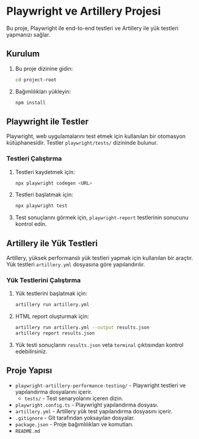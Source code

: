 # Playwright ve Artillery Projesi

Bu proje, Playwright ile end-to-end testleri ve Artillery ile yük testleri yapmanızı sağlar.

## Kurulum

1. Bu proje dizinine gidin:

    ```bash
    cd project-root
    ```

2. Bağımlılıkları yükleyin:

    ```bash
    npm install
    ```

## Playwright ile Testler

Playwright, web uygulamalarını test etmek için kullanılan bir otomasyon kütüphanesidir. Testler `playwright/tests/` dizininde bulunur.

### Testleri Çalıştırma

1. Testleri kaydetmek için:

    ```bash
    npx playwright codegen <URL>
    ```

2. Testleri başlatmak için:

    ```bash
    npx playwright test
    ```

3. Test sonuçlarını görmek için, `playwright-report` testlerinin sonucunu kontrol edin.

## Artillery ile Yük Testleri

Artillery, yüksek performanslı yük testleri yapmak için kullanılan bir araçtır. Yük testleri `artillery.yml` dosyasına göre yapılandırılır.

### Yük Testlerini Çalıştırma

1. Yük testlerini başlatmak için:

    ```bash
    artillery run artillery.yml
    ```
2. HTML report oluşturmak için:

    ```bash
    artillery run artillery.yml --output results.json
    artillery report results.json
    ```

3. Yük testi sonuçlarını `results.json` veta `terminal` çıktısından kontrol edebilirsiniz.

## Proje Yapısı

- `playwright-artillery-performance-testing/` - Playwright testleri ve yapılandırma dosyalarını içerir.
  - `tests/` - Test senaryolarını içeren dizin.
- `playwright.config.ts` - Playwright yapılandırma dosyası.
- `artillery.yml` - Artillery yük test yapılandırma dosyasını içerir.
- `.gitignore` - Git tarafından yoksayılan dosyalar.
- `package.json` - Proje bağımlılıkları ve komutları.
- `README.md` 